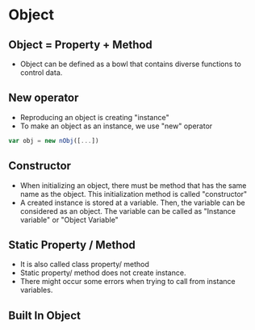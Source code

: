 # Object 
## Object = Property + Method
- Object can be defined as a bowl that contains diverse functions to control data.

## New operator
- Reproducing an object is creating "instance"
- To make an object as an instance, we use "new" operator

``` javascript
var obj = new nObj([...])
```
## Constructor
- When initializing an object, there must be method that has the same name as the object. This initialization method is called "constructor"
- A created instance is stored at a variable. Then, the variable can be considered as an object. The variable can be called as "Instance variable" or "Object Variable"

## Static Property / Method
- It is also called class property/ method
- Static property/ method does not create instance.
- There might occur some errors when trying to call from instance variables. 

## Built In Object
